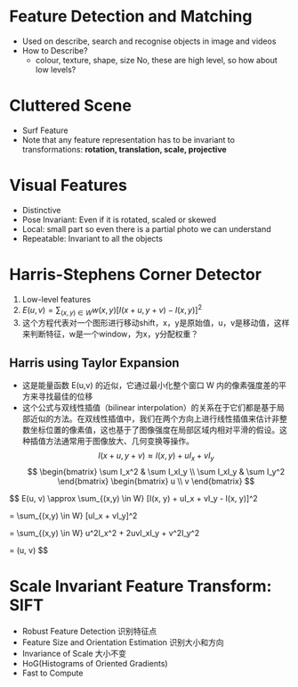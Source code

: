 # Feature Detection and Matching
- Used on describe, search and recognise objects in image and videos
- How to Describe? 
	- colour, texture, shape, size
 No, these are high level, so how about low levels? 
# Cluttered Scene
- Surf Feature
- Note that any feature representation has to be invariant to transformations: **rotation, translation, scale, projective**
# Visual Features 
- Distinctive
- Pose Invariant: Even if it is rotated, scaled or skewed
- Local: small part so even there is a partial photo we can understand
- Repeatable: Invariant to all the objects
# Harris-Stephens Corner Detector
1. Low-level features
2. $E(u, v) = \sum_{(x,y) \in W} w(x, y) [I(x + u, y + v) - I(x, y)]^2$
3. 这个方程代表对一个图形进行移动shift，x，y是原始值，u，v是移动值，这样来判断特征，w是一个window，为x，y分配权重？
## Harris using Taylor Expansion 
- 这是能量函数 E(u,v) 的近似，它通过最小化整个窗口 W 内的像素强度差的平方来寻找最佳的位移
- 这个公式与双线性插值（bilinear interpolation）的关系在于它们都是基于局部近似的方法。在双线性插值中，我们在两个方向上进行线性插值来估计非整数坐标位置的像素值，这也基于了图像强度在局部区域内相对平滑的假设。这种插值方法通常用于图像放大、几何变换等操作。
$$
I(x + u, y + v) \approx I(x, y) + uI_x + vI_y
$$
$$
\begin{bmatrix}
    \sum I_x^2 & \sum I_xI_y \\
    \sum I_xI_y & \sum I_y^2
\end{bmatrix}
\begin{bmatrix}
    u \\
    v
\end{bmatrix}
$$

$$
E(u, v) \approx \sum_{(x,y) \in W} [I(x, y) + uI_x + vI_y - I(x, y)]^2

= \sum_{(x,y) \in W} [uI_x + vI_y]^2

= \sum_{(x,y) \in W} u^2I_x^2 + 2uvI_xI_y + v^2I_y^2

= (u, v) 
$$

# Scale Invariant Feature Transform: SIFT

- Robust Feature Detection 识别特征点
- Feature Size and Orientation Estimation 识别大小和方向
- Invariance of Scale 大小不变
- HoG(Histograms of Oriented Gradients)
- Fast to Compute
